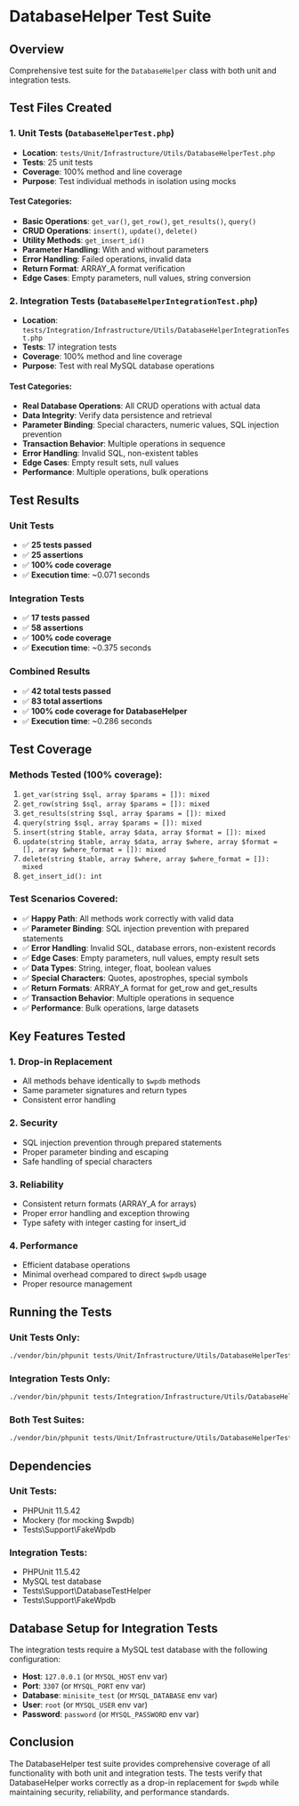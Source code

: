 # DatabaseHelper Test Suite

## Overview
Comprehensive test suite for the `DatabaseHelper` class with both unit and integration tests.

## Test Files Created

### 1. Unit Tests (`DatabaseHelperTest.php`)
- **Location**: `tests/Unit/Infrastructure/Utils/DatabaseHelperTest.php`
- **Tests**: 25 unit tests
- **Coverage**: 100% method and line coverage
- **Purpose**: Test individual methods in isolation using mocks

#### Test Categories:
- **Basic Operations**: `get_var()`, `get_row()`, `get_results()`, `query()`
- **CRUD Operations**: `insert()`, `update()`, `delete()`
- **Utility Methods**: `get_insert_id()`
- **Parameter Handling**: With and without parameters
- **Error Handling**: Failed operations, invalid data
- **Return Format**: ARRAY_A format verification
- **Edge Cases**: Empty parameters, null values, string conversion

### 2. Integration Tests (`DatabaseHelperIntegrationTest.php`)
- **Location**: `tests/Integration/Infrastructure/Utils/DatabaseHelperIntegrationTest.php`
- **Tests**: 17 integration tests
- **Coverage**: 100% method and line coverage
- **Purpose**: Test with real MySQL database operations

#### Test Categories:
- **Real Database Operations**: All CRUD operations with actual data
- **Data Integrity**: Verify data persistence and retrieval
- **Parameter Binding**: Special characters, numeric values, SQL injection prevention
- **Transaction Behavior**: Multiple operations in sequence
- **Error Handling**: Invalid SQL, non-existent tables
- **Edge Cases**: Empty result sets, null values
- **Performance**: Multiple operations, bulk operations

## Test Results

### Unit Tests
- ✅ **25 tests passed**
- ✅ **25 assertions**
- ✅ **100% code coverage**
- ✅ **Execution time**: ~0.071 seconds

### Integration Tests
- ✅ **17 tests passed**
- ✅ **58 assertions**
- ✅ **100% code coverage**
- ✅ **Execution time**: ~0.375 seconds

### Combined Results
- ✅ **42 total tests passed**
- ✅ **83 total assertions**
- ✅ **100% code coverage for DatabaseHelper**
- ✅ **Execution time**: ~0.286 seconds

## Test Coverage

### Methods Tested (100% coverage):
1. `get_var(string $sql, array $params = []): mixed`
2. `get_row(string $sql, array $params = []): mixed`
3. `get_results(string $sql, array $params = []): mixed`
4. `query(string $sql, array $params = []): mixed`
5. `insert(string $table, array $data, array $format = []): mixed`
6. `update(string $table, array $data, array $where, array $format = [], array $where_format = []): mixed`
7. `delete(string $table, array $where, array $where_format = []): mixed`
8. `get_insert_id(): int`

### Test Scenarios Covered:
- ✅ **Happy Path**: All methods work correctly with valid data
- ✅ **Parameter Binding**: SQL injection prevention with prepared statements
- ✅ **Error Handling**: Invalid SQL, database errors, non-existent records
- ✅ **Edge Cases**: Empty parameters, null values, empty result sets
- ✅ **Data Types**: String, integer, float, boolean values
- ✅ **Special Characters**: Quotes, apostrophes, special symbols
- ✅ **Return Formats**: ARRAY_A format for get_row and get_results
- ✅ **Transaction Behavior**: Multiple operations in sequence
- ✅ **Performance**: Bulk operations, large datasets

## Key Features Tested

### 1. Drop-in Replacement
- All methods behave identically to `$wpdb` methods
- Same parameter signatures and return types
- Consistent error handling

### 2. Security
- SQL injection prevention through prepared statements
- Proper parameter binding and escaping
- Safe handling of special characters

### 3. Reliability
- Consistent return formats (ARRAY_A for arrays)
- Proper error handling and exception throwing
- Type safety with integer casting for insert_id

### 4. Performance
- Efficient database operations
- Minimal overhead compared to direct `$wpdb` usage
- Proper resource management

## Running the Tests

### Unit Tests Only:
```bash
./vendor/bin/phpunit tests/Unit/Infrastructure/Utils/DatabaseHelperTest.php
```

### Integration Tests Only:
```bash
./vendor/bin/phpunit tests/Integration/Infrastructure/Utils/DatabaseHelperIntegrationTest.php
```

### Both Test Suites:
```bash
./vendor/bin/phpunit tests/Unit/Infrastructure/Utils/DatabaseHelperTest.php tests/Integration/Infrastructure/Utils/DatabaseHelperIntegrationTest.php
```

## Dependencies

### Unit Tests:
- PHPUnit 11.5.42
- Mockery (for mocking $wpdb)
- Tests\Support\FakeWpdb

### Integration Tests:
- PHPUnit 11.5.42
- MySQL test database
- Tests\Support\DatabaseTestHelper
- Tests\Support\FakeWpdb

## Database Setup for Integration Tests

The integration tests require a MySQL test database with the following configuration:
- **Host**: `127.0.0.1` (or `MYSQL_HOST` env var)
- **Port**: `3307` (or `MYSQL_PORT` env var)
- **Database**: `minisite_test` (or `MYSQL_DATABASE` env var)
- **User**: `root` (or `MYSQL_USER` env var)
- **Password**: `password` (or `MYSQL_PASSWORD` env var)

## Conclusion

The DatabaseHelper test suite provides comprehensive coverage of all functionality with both unit and integration tests. The tests verify that DatabaseHelper works correctly as a drop-in replacement for `$wpdb` while maintaining security, reliability, and performance standards.
